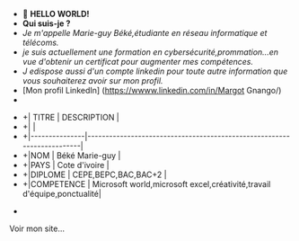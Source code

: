 - 👋 __HELLO WORLD!__
- __Qui suis-je ?__
- _Je m'appelle Marie-guy Béké,étudiante en réseau informatique et télécoms._
- _je suis actuellement une formation en cybersécurité,prommation...en vue d'obtenir un certificat pour augmenter mes compétences._
- _J edispose aussi d'un compte linkedin pour toute autre information que vous souhaiterez avoir sur mon profil._
- [Mon profil LinkedIn] (https://wwww.linkedin.com/in/Margot Gnango/)
- 
+ +| TITRE         | DESCRIPTION                                                            |
+ +|                                                                                        |
+ +|---------------|------------------------------------------------------------------------|
+ +|NOM            | Béké Marie-guy                                                         |
+ +|PAYS           | Cote d'ivoire                                                          |
+ +|DIPLOME        | CEPE,BEPC,BAC,BAC+2                                                    |
+ +|COMPETENCE     | Microsoft world,microsoft excel,créativité,travail d'équipe,ponctualité|
-              
Voir mon site...
